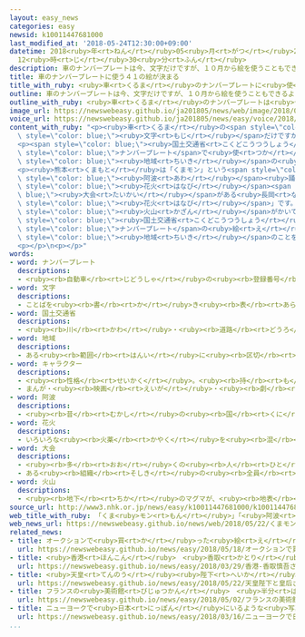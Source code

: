 ```yaml
---
layout: easy_news
categories: easy
newsid: k10011447681000
last_modified_at: '2018-05-24T12:30:00+09:00'
datetime: 2018<ruby>年<rt>ねん</rt></ruby>05<ruby>月<rt>がつ</rt></ruby>24<ruby>日<rt>にち</rt></ruby>
  12<ruby>時<rt>じ</rt></ruby>30<ruby>分<rt>ふん</rt></ruby>
description: 車のナンバープレートは今、文字だけですが、１０月から絵を使うこともできるようになります。
title: 車のナンバープレートに使う４１の絵が決まる
title_with_ruby: <ruby>車<rt>くるま</rt></ruby>のナンバープレートに<ruby>使<rt>つか</rt></ruby>う４１の<ruby>絵<rt>え</rt></ruby>が<ruby>決<rt>き</rt></ruby>まる
outline: 車のナンバープレートは今、文字だけですが、１０月から絵を使うこともできるようになります。
outline_with_ruby: <ruby>車<rt>くるま</rt></ruby>のナンバープレートは<ruby>今<rt>いま</rt></ruby>、<ruby>文字<rt>もじ</rt></ruby>だけですが、１０<ruby>月<rt>がつ</rt></ruby>から<ruby>絵<rt>え</rt></ruby>を<ruby>使<rt>つか</rt></ruby>うこともできるようになります。
image_url: https://newswebeasy.github.io/ja201805/news/web/image/2018/05/22/K10011447681_1805221138_1805221139_01_02.jpg
voice_url: https://newswebeasy.github.io/ja201805/news/easy/voice/2018/05/24/k10011447681000.mp4
content_with_ruby: "<p><ruby>車<rt>くるま</rt></ruby>の<span style=\"color: blue;\">ナンバープレート</span>は<ruby>今<rt>いま</rt></ruby>、<span\
  \ style=\"color: blue;\"><ruby>文字<rt>もじ</rt></ruby></span>だけですが、１０<ruby>月<rt>がつ</rt></ruby>から<ruby>絵<rt>え</rt></ruby>を<ruby>使<rt>つか</rt></ruby>うこともできるようになります。</p>\n\
  <p><span style=\"color: blue;\"><ruby>国土交通省<rt>こくどこうつうしょう</rt></ruby></span>は<span\
  \ style=\"color: blue;\">ナンバープレート</span>で<ruby>使<rt>つか</rt></ruby>う４１の<ruby>絵<rt>え</rt></ruby>を<ruby>決<rt>き</rt></ruby>めました。<ruby>絵<rt>え</rt></ruby>は<ruby>県<rt>けん</rt></ruby>や<ruby>市<rt>し</rt></ruby>などが<ruby>考<rt>かんが</rt></ruby>えて、<span\
  \ style=\"color: blue;\"><ruby>地域<rt>ちいき</rt></ruby></span>の<ruby>有名<rt>ゆうめい</rt></ruby>な<ruby>物<rt>もの</rt></ruby>やお<ruby>祭<rt>まつ</rt></ruby>りなどがかいてあります。</p>\n\
  <p><ruby>熊本<rt>くまもと</rt></ruby>は「くまモン」という<span style=\"color: blue;\">キャラクター</span>です。<ruby>徳島<rt>とくしま</rt></ruby>は「<span\
  \ style=\"color: blue;\"><ruby>阿波<rt>あわ</rt></ruby></span><ruby>踊<rt>おど</rt></ruby>り」を<ruby>踊<rt>おど</rt></ruby>っている<ruby>人<rt>ひと</rt></ruby>で、<ruby>大<rt>おお</rt></ruby>きな<span\
  \ style=\"color: blue;\"><ruby>花火<rt>はなび</rt></ruby></span><span style=\"color:\
  \ blue;\"><ruby>大会<rt>たいかい</rt></ruby></span>がある<ruby>長岡<rt>ながおか</rt></ruby>は「<span\
  \ style=\"color: blue;\"><ruby>花火<rt>はなび</rt></ruby></span>」です。<ruby>鹿児島<rt>かごしま</rt></ruby>は「<ruby>桜島<rt>さくらじま</rt></ruby>」という<span\
  \ style=\"color: blue;\"><ruby>火山<rt>かざん</rt></ruby></span>がかいてあります。</p>\n<p><span\
  \ style=\"color: blue;\"><ruby>国土交通省<rt>こくどこうつうしょう</rt></ruby></span>は「たくさんの<ruby>人<rt>ひと</rt></ruby>が<span\
  \ style=\"color: blue;\">ナンバープレート</span>の<ruby>絵<rt>え</rt></ruby>を<ruby>見<rt>み</rt></ruby>て、その<span\
  \ style=\"color: blue;\"><ruby>地域<rt>ちいき</rt></ruby></span>のことを<ruby>知<rt>し</rt></ruby>るようになると<ruby>思<rt>おも</rt></ruby>います」と<ruby>言<rt>い</rt></ruby>っています。</p>\n\
  <p></p>\n<p></p>"
words:
- word: ナンバープレート
  descriptions:
  - <ruby><rb>自動車</rb><rt>じどうしゃ</rt></ruby>の<ruby><rb>登録番号</rb><rt>とうろくばんごう</rt></ruby>を<ruby><rb>書</rb><rt>か</rt></ruby>いた<ruby><rb>板</rb><rt>いた</rt></ruby>。
- word: 文字
  descriptions:
  - ことばを<ruby><rb>書</rb><rt>か</rt></ruby>き<ruby><rb>表</rb><rt>あらわ</rt></ruby>すための<ruby><rb>記号</rb><rt>きごう</rt></ruby>。もんじ。<ruby><rb>字</rb><rt>じ</rt></ruby>。<ruby><rb>日本</rb><rt>にっぽん</rt></ruby>では、かたかな・ひらがな・<ruby><rb>漢字</rb><rt>かんじ</rt></ruby>・アルファベットや<ruby><rb>数字</rb><rt>すうじ</rt></ruby>を<ruby><rb>使</rb><rt>つか</rt></ruby>う。
- word: 国土交通省
  descriptions:
  - <ruby><rb>川</rb><rt>かわ</rt></ruby>・<ruby><rb>道路</rb><rt>どうろ</rt></ruby>・<ruby><rb>建物</rb><rt>たてもの</rt></ruby>などに<ruby><rb>関</rb><rt>かん</rt></ruby>する<ruby><rb>仕事</rb><rt>しごと</rt></ruby>や、<ruby><rb>交通</rb><rt>こうつう</rt></ruby>・<ruby><rb>荷物</rb><rt>にもつ</rt></ruby>の<ruby><rb>運送</rb><rt>うんそう</rt></ruby>などに<ruby><rb>関</rb><rt>かん</rt></ruby>する<ruby><rb>仕事</rb><rt>しごと</rt></ruby>をする<ruby><rb>国</rb><rt>くに</rt></ruby>の<ruby><rb>役所</rb><rt>やくしょ</rt></ruby>。<ruby><rb>国交省</rb><rt>こっこうしょう</rt></ruby>。
- word: 地域
  descriptions:
  - ある<ruby><rb>範囲</rb><rt>はんい</rt></ruby>に<ruby><rb>区切</rb><rt>くぎ</rt></ruby>られた<ruby><rb>土地</rb><rt>とち</rt></ruby>。
- word: キャラクター
  descriptions:
  - <ruby><rb>性格</rb><rt>せいかく</rt></ruby>。<ruby><rb>持</rb><rt>も</rt></ruby>ち<ruby><rb>味</rb><rt>あじ</rt></ruby>。
  - まんが・<ruby><rb>映画</rb><rt>えいが</rt></ruby>・<ruby><rb>劇</rb><rt>げき</rt></ruby>などに<ruby><rb>出</rb><rt>で</rt></ruby>てくる<ruby><rb>人物</rb><rt>じんぶつ</rt></ruby>や<ruby><rb>動物</rb><rt>どうぶつ</rt></ruby>。
- word: 阿波
  descriptions:
  - <ruby><rb>昔</rb><rt>むかし</rt></ruby>の<ruby><rb>国</rb><rt>くに</rt></ruby>の<ruby><rb>名</rb><rt>な</rt></ruby>の<ruby><rb>一</rb><rt>ひと</rt></ruby>つ。<ruby><rb>今</rb><rt>いま</rt></ruby>の<ruby><rb>徳島県</rb><rt>とくしまけん</rt></ruby>にあたる。
- word: 花火
  descriptions:
  - いろいろな<ruby><rb>火薬</rb><rt>かやく</rt></ruby>を<ruby><rb>混</rb><rt>ま</rt></ruby>ぜて<ruby><rb>作</rb><rt>つく</rt></ruby>ったものに<ruby><rb>火</rb><rt>ひ</rt></ruby>をつけ、はじけて<ruby><rb>出</rb><rt>で</rt></ruby>る<ruby><rb>光</rb><rt>ひかり</rt></ruby>の<ruby><rb>色</rb><rt>いろ</rt></ruby>や<ruby><rb>形</rb><rt>かたち</rt></ruby>の<ruby><rb>美</rb><rt>うつく</rt></ruby>しさなどを<ruby><rb>楽</rb><rt>たの</rt></ruby>しむもの。
- word: 大会
  descriptions:
  - <ruby><rb>多</rb><rt>おお</rt></ruby>くの<ruby><rb>人</rb><rt>ひと</rt></ruby>が<ruby><rb>集</rb><rt>あつ</rt></ruby>まる<ruby><rb>会</rb><rt>かい</rt></ruby>。
  - ある<ruby><rb>組織</rb><rt>そしき</rt></ruby>の<ruby><rb>全員</rb><rt>ぜんいん</rt></ruby>が<ruby><rb>集</rb><rt>あつ</rt></ruby>まる<ruby><rb>会</rb><rt>かい</rt></ruby>。
- word: 火山
  descriptions:
  - <ruby><rb>地下</rb><rt>ちか</rt></ruby>のマグマが、<ruby><rb>地表</rb><rt>ちひょう</rt></ruby>にふき<ruby><rb>出</rb><rt>だ</rt></ruby>して<ruby><rb>山</rb><rt>やま</rt></ruby>となっている<ruby><rb>所</rb><rt>ところ</rt></ruby>。
source_url: http://www3.nhk.or.jp/news/easy/k10011447681000/k10011447681000.html
web_title_with_ruby: 「くま<ruby>モン<rt>もん</rt></ruby>」「<ruby>阿波<rt>あわ</rt></ruby>おどり」<ruby>ナンバー<rt>なんばー</rt></ruby><ruby>プレート<rt>ぷれーと</rt></ruby>の<ruby>デザイン<rt>でざいん</rt></ruby><ruby>発表<rt>はっぴょう</rt></ruby>
web_news_url: https://newswebeasy.github.io/news/web/2018/05/22/くまモン阿波おどりナンバープレートのデザイン発表
related_news:
- title: オークションで<ruby>買<rt>か</rt></ruby>った<ruby>絵<rt>え</rt></ruby>はレンブラントがかいた<ruby>絵<rt>え</rt></ruby>だった
  url: https://newswebeasy.github.io/news/easy/2018/05/18/オークションで買った絵はレンブラントがかいた絵だった
- title: <ruby>香港<rt>ほんこん</rt></ruby>　<ruby>香取<rt>かとり</rt></ruby><ruby>慎吾<rt>しんご</rt></ruby>さんが<ruby>壁<rt>かべ</rt></ruby>にかいた<ruby>絵<rt>え</rt></ruby>を<ruby>見<rt>み</rt></ruby>せる
  url: https://newswebeasy.github.io/news/easy/2018/03/29/香港-香取慎吾さんが壁にかいた絵を見せる
- title: <ruby>天皇<rt>てんのう</rt></ruby><ruby>陛下<rt>へいか</rt></ruby>と<ruby>皇后<rt>こうごう</rt></ruby>さまをかいた<ruby>絵<rt>え</rt></ruby>ができる
  url: https://newswebeasy.github.io/news/easy/2018/05/22/天皇陛下と皇后さまをかいた絵ができる
- title: フランスの<ruby>美術館<rt>びじゅつかん</rt></ruby>　<ruby>半分<rt>はんぶん</rt></ruby><ruby>以上<rt>いじょう</rt></ruby>の<ruby>絵<rt>え</rt></ruby>が<ruby>偽物<rt>にせもの</rt></ruby>だったと<ruby>謝<rt>あやま</rt></ruby>る
  url: https://newswebeasy.github.io/news/easy/2018/05/02/フランスの美術館-半分以上の絵が偽物だったと謝る
- title: ニューヨークで<ruby>日本<rt>にっぽん</rt></ruby>にいるような<ruby>写真<rt>しゃしん</rt></ruby>が<ruby>撮<rt>と</rt></ruby>れるイベント
  url: https://newswebeasy.github.io/news/easy/2018/03/16/ニューヨークで日本にいるような写真が撮れるイベント
...
```

